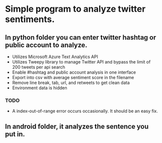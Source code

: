 # Simple program to analyze twitter sentiments.

## In python folder you can enter twitter hashtag or public account to analyze.
  * Utilizes Microsoft Azure Text Analytics API 
  * Utilizes Tweepy library to manage Twitter API and bypass the limit of 200 tweets per api search
  * Enable #hashtag and public account analysis in one interface
  * Export into csv with average sentiment score in the filename
  * Remove line break, tab, url, and retweets to get clean data
  * Environment data is hidden
  
  ### TODO
  * A index-out-of-range error occurs occasionally. It should be an easy fix.

## In android folder, it analyzes the sentence you put in. 
